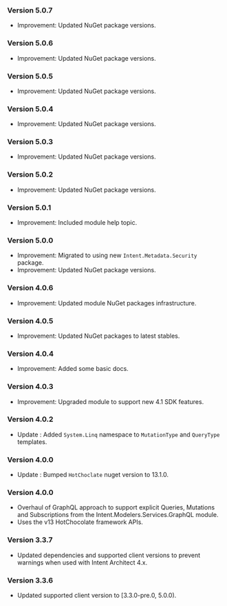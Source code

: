 ### Version 5.0.7

- Improvement: Updated NuGet package versions.

### Version 5.0.6

- Improvement: Updated NuGet package versions.

### Version 5.0.5

- Improvement: Updated NuGet package versions.

### Version 5.0.4

- Improvement: Updated NuGet package versions.

### Version 5.0.3

- Improvement: Updated NuGet package versions.

### Version 5.0.2

- Improvement: Updated NuGet package versions.

### Version 5.0.1

- Improvement: Included module help topic.

### Version 5.0.0

- Improvement: Migrated to using new `Intent.Metadata.Security` package.
- Improvement: Updated NuGet package versions.

### Version 4.0.6

- Improvement: Updated module NuGet packages infrastructure.

### Version 4.0.5

- Improvement: Updated NuGet packages to latest stables.

### Version 4.0.4

- Improvement: Added some basic docs.

### Version 4.0.3

- Improvement: Upgraded module to support new 4.1 SDK features.
 
### Version 4.0.2

- Update : Added `System.Linq` namespace to `MutationType` and `QueryType` templates.

### Version 4.0.0

- Update : Bumped `HotChoclate` nuget version to 13.1.0.

### Version 4.0.0

- Overhaul of GraphQL approach to support explicit Queries, Mutations and Subscriptions from the Intent.Modelers.Services.GraphQL module.
- Uses the v13 HotChocolate framework APIs.

### Version 3.3.7

- Updated dependencies and supported client versions to prevent warnings when used with Intent Architect 4.x.

### Version 3.3.6

- Updated supported client version to [3.3.0-pre.0, 5.0.0).
